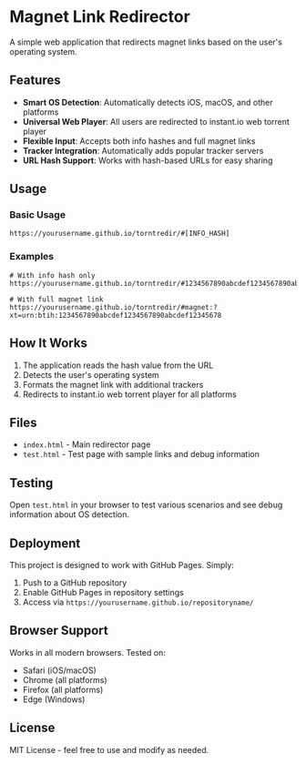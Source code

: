 # Magnet Link Redirector

A simple web application that redirects magnet links based on the user's operating system.

## Features

- **Smart OS Detection**: Automatically detects iOS, macOS, and other platforms
- **Universal Web Player**: All users are redirected to instant.io web torrent player
- **Flexible Input**: Accepts both info hashes and full magnet links
- **Tracker Integration**: Automatically adds popular tracker servers
- **URL Hash Support**: Works with hash-based URLs for easy sharing

## Usage

### Basic Usage
```
https://yourusername.github.io/torntredir/#[INFO_HASH]
```

### Examples
```
# With info hash only
https://yourusername.github.io/torntredir/#1234567890abcdef1234567890abcdef12345678

# With full magnet link
https://yourusername.github.io/torntredir/#magnet:?xt=urn:btih:1234567890abcdef1234567890abcdef12345678
```

## How It Works

1. The application reads the hash value from the URL
2. Detects the user's operating system
3. Formats the magnet link with additional trackers
4. Redirects to instant.io web torrent player for all platforms

## Files

- `index.html` - Main redirector page
- `test.html` - Test page with sample links and debug information

## Testing

Open `test.html` in your browser to test various scenarios and see debug information about OS detection.

## Deployment

This project is designed to work with GitHub Pages. Simply:

1. Push to a GitHub repository
2. Enable GitHub Pages in repository settings
3. Access via `https://yourusername.github.io/repositoryname/`

## Browser Support

Works in all modern browsers. Tested on:
- Safari (iOS/macOS)
- Chrome (all platforms)
- Firefox (all platforms)
- Edge (Windows)

## License

MIT License - feel free to use and modify as needed.
